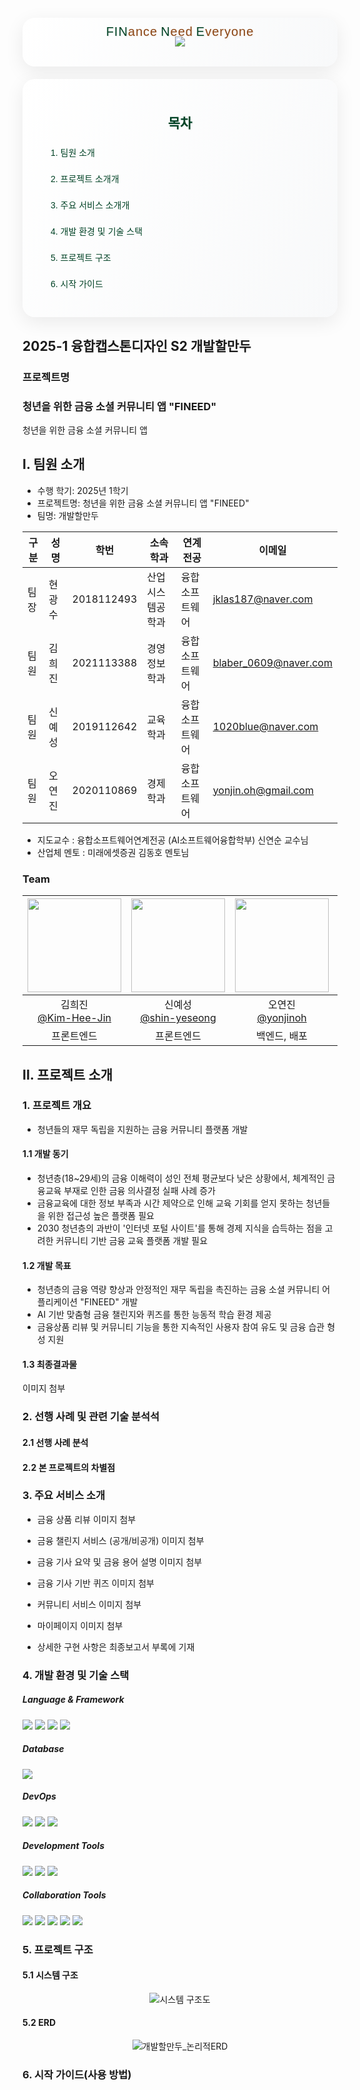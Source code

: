 <div align="center" style="background: linear-gradient(120deg, #ffffff 0%, #f8f9fa 100%); padding: 30px; border-radius: 20px; box-shadow: 0 8px 30px rgba(0, 0, 0, 0.08); margin: 20px 0;">
  <link href="https://webfontworld.github.io/bm/BMJua.css" rel="stylesheet">
  <img src="https://capsule-render.vercel.app/api?type=transparent&height=150&text=FINEED&fontSize=120&fontColor=004225" />
  <p style="margin-top: -35px; font-family: 'BM JUA', sans-serif; letter-spacing: 1px;">
    <span style="color: #004225; font-size: 20px; text-shadow: 1px 1px 2px rgba(0, 66, 37, 0.1);">FIN</span><span style="color: #8B4513; font-size: 20px; text-shadow: 1px 1px 2px rgba(139, 69, 19, 0.1);">ance</span>
    <span style="color: #004225; font-size: 20px; text-shadow: 1px 1px 2px rgba(0, 66, 37, 0.1);">N</span><span style="color: #8B4513; font-size: 20px; text-shadow: 1px 1px 2px rgba(139, 69, 19, 0.1);">eed</span>
    <span style="color: #004225; font-size: 20px; text-shadow: 1px 1px 2px rgba(0, 66, 37, 0.1);">E</span><span style="color: #8B4513; font-size: 20px; text-shadow: 1px 1px 2px rgba(139, 69, 19, 0.1);">veryone</span>
  </p>
</div>

<div style="background: linear-gradient(120deg, #ffffff 0%, #f8f9fa 100%); padding: 25px; border-radius: 20px; box-shadow: 0 8px 30px rgba(0, 0, 0, 0.08); margin: 20px 0;">
  <h2 style="font-family: 'BM JUA', sans-serif; color: #004225; margin-bottom: 20px; text-align: center; text-shadow: 1px 1px 2px rgba(0, 66, 37, 0.1);">목차</h2>
  <div style="font-family: 'BM JUA', sans-serif; line-height: 2; padding: 0 20px;">
    <p><a href="#i-팀원-소개" style="color: #004225; text-decoration: none; transition: color 0.3s;">1. 팀원 소개</a></p>
    <p><a href="#ii-프로젝트-수행-결과" style="color: #004225; text-decoration: none; transition: color 0.3s;">2. 프로젝트 소개개</a></p>
    <p><a href="#iii-프로젝트-자료" style="color: #004225; text-decoration: none; transition: color 0.3s;">3. 주요 서비스 소개개</a></p>
    <p><a href="#iv-개발-환경-및-기술-스택" style="color: #004225; text-decoration: none; transition: color 0.3s;">4. 개발 환경 및 기술 스택</a></p>
    <p><a href="#v-프로젝트-구조" style="color: #004225; text-decoration: none; transition: color 0.3s;">5. 프로젝트 구조</a></p>
    <p><a href="#vi-시작-가이드" style="color: #004225; text-decoration: none; transition: color 0.3s;">6. 시작 가이드</a></p>
  </div>
</div>

## 2025-1 융합캡스톤디자인 S2 개발할만두

### 프로젝트명
### 청년을 위한 금융 소셜 커뮤니티 앱 "FINEED"

청년을 위한 금융 소셜 커뮤니티 앱


## I. 팀원 소개

* 수행 학기: 2025년 1학기
* 프로젝트명: 청년을 위한 금융 소셜 커뮤니티 앱 "FINEED" 
* 팀명: 개발할만두 
    

구분 | 성명 | 학번 | 소속학과 | 연계전공 | 이메일
------|-------|-------|-------|-------|-------
팀장 | 현광수 | 2018112493 | 산업시스템공학과 | 융합소프트웨어 | jklas187@naver.com         
팀원 | 김희진 | 2021113388 | 경영정보학과 | 융합소프트웨어 | blaber_0609@naver.com         
팀원 | 신예성 | 2019112642 | 교육학과 | 융합소프트웨어 | 1020blue@naver.com 
팀원 | 오연진 | 2020110869 | 경제학과 | 융합소프트웨어 | yonjin.oh@gmail.com                
             

* 지도교수 : 융합소프트웨어연계전공 (AI소프트웨어융합학부) 신연순 교수님 
* 산업체 멘토 : 미래에셋증권 김동호 멘토님


### Team
|<img src="https://avatars.githubusercontent.com/u/143872214?v=4" width="150" height="150"/>|<img src="https://avatars.githubusercontent.com/u/144208568?v=4" width="150" height="150"/>|<img src="https://avatars.githubusercontent.com/u/144078388?v=4" width="150" height="150"/>|<img src="https://avatars.githubusercontent.com/u/144078389?v=4" width="150" height="150"/>|
|:-:|:-:|:-:|:-:|
|김희진<br>[@Kim-Hee-Jin](https://github.com/Kim-Hee-Jin) |신예성<br>[@shin-yeseong](https://github.com/shin-yeseong)|오연진<br>[@yonjinoh](https://github.com/yonjinoh)|현광수<br>[@ISEViper](https://github.com/ISEViper)|
|프론트엔드 |프론트엔드 |백엔드, 배포 | 백엔드 |



## II. 프로젝트 소개
### 1. 프로젝트 개요  

- 청년들의 재무 독립을 지원하는 금융 커뮤니티 플랫폼 개발


#### 1.1 개발 동기  

- 청년층(18~29세)의 금융 이해력이 성인 전체 평균보다 낮은 상황에서, 체계적인 금융교육 부재로 인한 금융 의사결정 실패 사례 증가
- 금융교육에 대한 정보 부족과 시간 제약으로 인해 교육 기회를 얻지 못하는 청년들을 위한 접근성 높은 플랫폼 필요
- 2030 청년층의 과반이 '인터넷 포털 사이트'를 통해 경제 지식을 습득하는 점을 고려한 커뮤니티 기반 금융 교육 플랫폼 개발 필요


#### 1.2 개발 목표  

- 청년층의 금융 역량 향상과 안정적인 재무 독립을 촉진하는 금융 소셜 커뮤니티 어플리케이션 "FINEED" 개발
- AI 기반 맞춤형 금융 챌린지와 퀴즈를 통한 능동적 학습 환경 제공
-  금융상품 리뷰 및 커뮤니티 기능을 통한 지속적인 사용자 참여 유도 및 금융 습관 형성 지원

#### 1.3 최종결과물  

이미지 첨부

### 2. 선행 사례 및 관련 기술 분석석

#### 2.1 선행 사례 분석
#### 2.2 본 프로젝트의 차별점

### 3. 주요 서비스 소개

- 금융 상품 리뷰
    이미지 첨부

- 금융 챌린지 서비스 (공개/비공개)
    이미지 첨부 

- 금융 기사 요약 및 금융 용어 설명
    이미지 첨부 

- 금융 기사 기반 퀴즈
    이미지 첨부

- 커뮤니티 서비스
    이미지 첨부
   
- 마이페이지 
    이미지 첨부  
  
- 상세한 구현 사항은 최종보고서 부록에 기재 



### 4. 개발 환경 및 기술 스택

##### Language & Framework
<img src="https://img.shields.io/badge/JavaScript-F7DF1E?style=for-the-badge&logo=javascript&logoColor=black">
<img src="https://img.shields.io/badge/React_Native-20232A?style=for-the-badge&logo=react&logoColor=61DAFB">
<img src="https://img.shields.io/badge/Java-ED8B00?style=for-the-badge&logo=openjdk&logoColor=white">
<img src="https://img.shields.io/badge/Spring_Boot-6DB33F?style=for-the-badge&logo=spring-boot&logoColor=white">

##### Database
<img src="https://img.shields.io/badge/MySQL-4479A1?style=for-the-badge&logo=mysql&logoColor=white">

##### DevOps
<img src="https://img.shields.io/badge/AWS-232F3E?style=for-the-badge&logo=amazon-aws&logoColor=white">
<img src="https://img.shields.io/badge/Docker-2496ED?style=for-the-badge&logo=docker&logoColor=white">
<img src="https://img.shields.io/badge/Gradle-02303A?style=for-the-badge&logo=gradle&logoColor=white">

##### Development Tools
<img src="https://img.shields.io/badge/Android%20Studio-3DDC84?style=for-the-badge&logo=android-studio&logoColor=white">
<img src="https://img.shields.io/badge/Visual%20Studio%20Code-007ACC?style=for-the-badge&logo=visual-studio-code&logoColor=white">
<img src="https://img.shields.io/badge/Git-F05032?style=for-the-badge&logo=git&logoColor=white">

##### Collaboration Tools
<img src="https://img.shields.io/badge/GitHub-181717?style=for-the-badge&logo=github&logoColor=white">
<img src="https://img.shields.io/badge/Slack-4A154B?style=for-the-badge&logo=slack&logoColor=white">
<img src="https://img.shields.io/badge/Notion-000000?style=for-the-badge&logo=notion&logoColor=white">
<img src="https://img.shields.io/badge/Figma-F24E1E?style=for-the-badge&logo=figma&logoColor=white">
<img src="https://img.shields.io/badge/Canva-00C4CC?style=for-the-badge&logo=canva&logoColor=white">

### 5. 프로젝트 구조
#### 5.1 시스템 구조
<div align="center">
  <img src="https://raw.githubusercontent.com/CSID-DGU/2025-1-SCS4031-DevDumpling-S2/main/Docs/images/개발할만두_시스템구조도.png" alt="시스템 구조도" style="max-width: 100%; height: auto;">
</div>

#### 5.2 ERD
<div align="center">
  <img src="https://raw.githubusercontent.com/CSID-DGU/2025-1-SCS4031-DevDumpling-S2/main/Docs/images/개발할만두_논리적ERD.png" alt="개발할만두_논리적ERD" style="max-width: 100%; height: auto;">
</div>



### 6. 시작 가이드(사용 방법)
